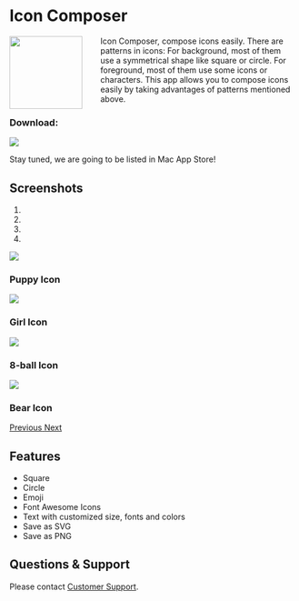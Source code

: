 # Icon Composer

<img src="/img/icon-composer/icon.png" width="128" align="left" style="margin-right: 32px;"/>

Icon Composer, compose icons easily. There are patterns in icons: 
For background, most of them use a symmetrical shape like square or circle.
For foreground, most of them use some icons or characters.
This app allows you to compose icons easily by taking advantages of patterns mentioned above.


### Download:

<img src="/img/macappstore.png"/>

Stay tuned, we are going to be listed in Mac App Store!


## Screenshots

<div id="main-carousel" class="carousel slide" data-ride="carousel">
  <ol class="carousel-indicators">
    <li data-target="#main-carousel" data-slide-to="0" class="active"></li>
    <li data-target="#main-carousel" data-slide-to="1"></li>
    <li data-target="#main-carousel" data-slide-to="2"></li>
    <li data-target="#main-carousel" data-slide-to="3"></li>
  </ol>
  <div class="carousel-inner" role="listbox">
    <div class="item active">
      <img src="/img/icon-composer/0.png"/>
      <div class="carousel-caption">
        <h3>Puppy Icon</h3>
      </div>
    </div>
    <div class="item">
      <img src="/img/icon-composer/1.png"/>
      <div class="carousel-caption">
        <h3>Girl Icon</h3>
      </div>
    </div>
    <div class="item">
      <img src="/img/icon-composer/2.png"/>
      <div class="carousel-caption">
        <h3>8-ball Icon</h3>
      </div>
    </div>
    <div class="item">
      <img src="/img/icon-composer/3.png"/>
      <div class="carousel-caption">
        <h3>Bear Icon</h3>
      </div>
    </div>
  </div>
  <a class="left carousel-control" href="#main-carousel" role="button" data-slide="prev">
    <span class="glyphicon glyphicon-chevron-left"></span>
    <span class="sr-only">Previous</span>
  </a>
  <a class="right carousel-control" href="#main-carousel" role="button" data-slide="next">
    <span class="glyphicon glyphicon-chevron-right"></span>
    <span class="sr-only">Next</span>
  </a>
</div>


## Features

- Square
- Circle
- Emoji
- Font Awesome Icons
- Text with customized size, fonts and colors
- Save as SVG
- Save as PNG


## Questions & Support

Please contact [Customer Support](/contact/).
